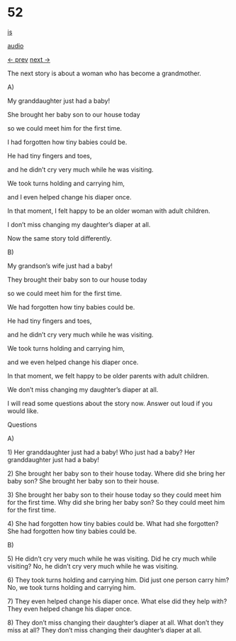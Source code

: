 # 52

[is](../is/story_52.md)

[audio](../audio/story_52.mp3)

[← prev](../en/story_51.md)
[next →](../en/story_53.md)

The next story is about a woman who has become a grandmother.

A\)

My granddaughter just had a baby!

She brought her baby son to our house today

so we could meet him for the first time.

I had forgotten how tiny babies could be.

He had tiny fingers and toes,

and he didn’t cry very much while he was visiting.

We took turns holding and carrying him,

and I even helped change his diaper once.

In that moment, I felt happy to be an older woman with adult children.

I don’t miss changing my daughter’s diaper at all.

Now the same story told differently.

B\)

My grandson’s wife just had a baby!

They brought their baby son to our house today

so we could meet him for the first time.

We had forgotten how tiny babies could be.

He had tiny fingers and toes,

and he didn’t cry very much while he was visiting.

We took turns holding and carrying him,

and we even helped change his diaper once.

In that moment, we felt happy to be older parents with adult children.

We don’t miss changing my daughter’s diaper at all.

I will read some questions about the story now. Answer out loud if you
would like.

Questions

A\)

1\) Her granddaughter just had a baby! Who just had a baby? Her
granddaughter just had a baby!

2\) She brought her baby son to their house today. Where did she bring
her baby son? She brought her baby son to their house.

3\) She brought her baby son to their house today so they could meet him
for the first time. Why did she bring her baby son? So they could meet
him for the first time.

4\) She had forgotten how tiny babies could be. What had she forgotten?
She had forgotten how tiny babies could be.

B\)

5\) He didn’t cry very much while he was visiting. Did he cry much while
visiting? No, he didn’t cry very much while he was visiting.

6\) They took turns holding and carrying him. Did just one person carry
him? No, we took turns holding and carrying him.

7\) They even helped change his diaper once. What else did they help
with? They even helped change his diaper once.

8\) They don’t miss changing their daughter’s diaper at all. What don’t
they miss at all? They don’t miss changing their daughter’s diaper at
all.
